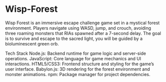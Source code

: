 # Wisp-Forest
Wisp Forest is an immersive escape challenge game set in a mystical forest environment. Players navigate using WASD, jump, and crouch, avoiding three roaming monsters that RIAs spawned after a 7-second delay. The goal is to survive and escape to the sacred light, you will be guided by a bioluminescent green orb.

Tech Stack
Node.js: Backend runtime for game logic and server-side operations.
JavaScript: Core language for game mechanics and UI interactions.
HTML5/CSS3: Frontend structure and styling for the game’s user interface.
Babylon.js: 3D rendering for the forest environment and monster animations.
npm: Package manager for project dependencies.
